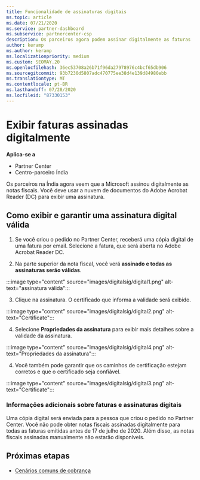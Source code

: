```yaml
---
title: Funcionalidade de assinaturas digitais
ms.topic: article
ms.date: 07/21/2020
ms.service: partner-dashboard
ms.subservice: partnercenter-csp
description: Os parceiros agora podem assinar digitalmente as faturas
author: keramp
ms.author: keramp
ms.localizationpriority: medium
ms.custom: SEOMAY.20
ms.openlocfilehash: 36ec53708a26b71f96da27978976c4bcf65db906
ms.sourcegitcommit: 93b7230d5807adc470775ee38d4e139d84980ebb
ms.translationtype: MT
ms.contentlocale: pt-BR
ms.lasthandoff: 07/28/2020
ms.locfileid: "87330153"
---
```

# <a name="view-digitally-signed-invoices"></a>Exibir faturas assinadas digitalmente

**Aplica-se a**

- Partner Center
- Centro-parceiro Índia


Os parceiros na Índia agora veem que a Microsoft assinou digitalmente as notas fiscais. Você deve usar a nuvem de documentos do Adobe Acrobat Reader (DC) para exibir uma assinatura.

## <a name="how-to-view-and-insure-a-valid-digital-signature"></a>Como exibir e garantir uma assinatura digital válida


1. Se você criou o pedido no Partner Center, receberá uma cópia digital de uma fatura por email. Selecione a fatura, que será aberta no Adobe Acrobat Reader DC.


2. Na parte superior da nota fiscal, você verá **assinado e todas as assinaturas serão válidas**.
 
 :::image type="content" source="images/digitalsig/digital1.png" alt-text="assinatura válida":::

3. Clique na assinatura. O certificado que informa a validade será exibido.

:::image type="content" source="images/digitalsig/digital2.png" alt-text="Certificate"::: 

4. Selecione **Propriedades da assinatura** para exibir mais detalhes sobre a validade da assinatura.

:::image type="content" source="images/digitalsig/digital4.png" alt-text="Propriedades da assinatura"::: 

4. Você também pode garantir que os caminhos de certificação estejam corretos e que o certificado seja confiável.

 :::image type="content" source="images/digitalsig/digital3.png" alt-text="Certificate":::

### <a name="additional-information-on-invoices-and-digital-signatures"></a>Informações adicionais sobre faturas e assinaturas digitais

Uma cópia digital será enviada para a pessoa que criou o pedido no Partner Center. Você não pode obter notas fiscais assinadas digitalmente para todas as faturas emitidas antes de 17 de julho de 2020. Além disso, as notas fiscais assinadas manualmente não estarão disponíveis.

## <a name="next-steps"></a>Próximas etapas

- [Cenários comuns de cobrança](common-billing-scenarios.md)